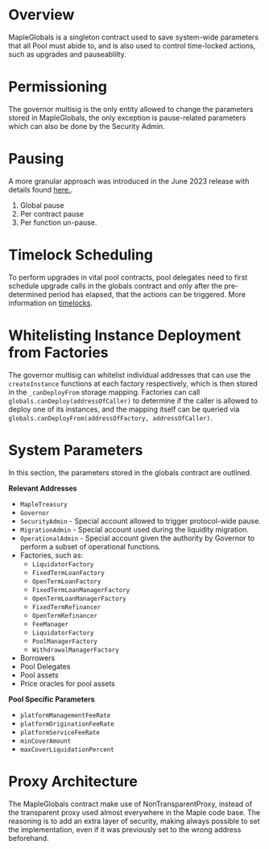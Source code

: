 # Overview

MapleGlobals is a singleton contract used to save system-wide parameters that all Pool must abide to, and is also used to control time-locked actions, such as upgrades and pauseablilty.

# Permissioning

The governor multisig is the only entity allowed to change the parameters stored in MapleGlobals, the only exception is pause-related parameters which can also be done by the Security Admin.

# Pausing

A more granular approach was introduced in the June 2023 release with details found [here.](../security/emergency-protocol-pause.md).

1. Global pause
2. Per contract pause
3. Per function un-pause.

# Timelock Scheduling

To perform upgrades in vital pool contracts, pool delegates need to first schedule upgrade calls in the globals contract and only after the pre-determined period has elapsed, that the actions can be triggered. More information on [timelocks](../admin-functions/timelocks.md).

# Whitelisting Instance Deployment from Factories

The governor multisig can whitelist individual addresses that can use the `createInstance` functions at each factory respectively, which is then stored in the `_canDeployFrom` storage mapping. Factories can call `globals.canDeploy(addressOfCaller)` to determine if the caller is allowed to deploy one of its instances, and the mapping itself can be queried via `globals.canDeployFrom(addressOfFactory, addressOfCaller)`.

# System Parameters

In this section, the parameters stored in the globals contract are outlined.

**Relevant Addresses**

* `MapleTreasury`
* `Governor`
* `SecurityAdmin` - Special account allowed to trigger protocol-wide pause.
* `MigrationAdmin` - Special account used during the liquidity migration.
* `OperationalAdmin` - Special account given the authority by Governor to perform a subset of operational functions.
* Factories, such as:
  * `LiquidatorFactory`
  * `FixedTermLoanFactory`
  * `OpenTermLoanFactory`
  * `FixedTermLoanManagerFactory`
  * `OpenTermLoanManagerFactory`
  * `FixedTermRefinancer`
  * `OpenTermRefinancer`
  * `FeeManager`
  * `LiquidatorFactory`
  * `PoolManagerFactory`
  * `WithdrawalManagerFactory`
* Borrowers
* Pool Delegates
* Pool assets
* Price oracles for pool assets

**Pool Specific Parameters**

* `platformManagementFeeRate`
* `platformOriginationFeeRate`
* `platformServiceFeeRate`
* `minCoverAmount`
* `maxCoverLiquidationPercent`

# Proxy Architecture

The MapleGlobals contract make use of NonTransparentProxy, instead of the transparent proxy used almost everywhere in the Maple code base. The reasoning is to add an extra layer of security, making always possible to set the implementation, even if it was previously set to the wrong address beforehand.
